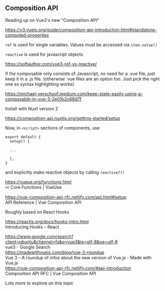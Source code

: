 ## Composition API

Reading up on Vue3's new "Composition API"

https://v3.vuejs.org/guide/composition-api-introduction.html#standalone-computed-properties


`ref` is used for single variables. Values must be accessed via `item.value()`

`reactive` is used for javascript objects

https://softauthor.com/vue3-ref-vs-reactive/


If the composable only consists of Javascript, no need for a .vue file, just keep it in a .js file. (otherwise .vue files are an option too. Just pick the right one so syntax highlighting works)

https://michael-verschoof.medium.com/keep-state-easily-using-a-composable-in-vue-3-2e01b2c68d7f

Install with Nuxt version 2

https://composition-api.nuxtjs.org/getting-started/setup

Now, in `<script>` sections of components, use

```
export default {
  setup() {

  ...

  },
}
```

and explicitly make reactive objects by calling `reactive?()`

https://vueue.org/functions.html  
💤 Core Functions | VueUse  
  
  
https://vue-composition-api-rfc.netlify.com/api.html#setup  
API Reference | Vue Composition API  
  
Roughly based on React Hooks
  
https://reactjs.org/docs/hooks-intro.html  
Introducing Hooks – React  
  
https://www.google.com/search?client=ubuntu&channel=fs&q=vue3&ie=utf-8&oe=utf-8  
vue3 - Google Search  
https://madewithvuejs.com/blog/vue-3-roundup  
Vue 3 – A roundup of infos about the new version of Vue.js - Made with Vue.js  
https://vue-composition-api-rfc.netlify.com/#api-introduction  
Composition API RFC | Vue Composition API  

Lots more to explore on this topic



